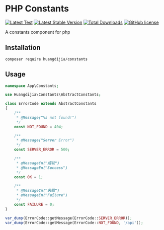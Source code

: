 # PHP Constants

[![Latest Test](https://github.com/huangdijia/php-constants/workflows/tests/badge.svg)](https://github.com/huangdijia/php-constants/actions)
[![Latest Stable Version](https://poser.pugx.org/huangdijia/constants/version.png)](https://packagist.org/packages/huangdijia/constants)
[![Total Downloads](https://poser.pugx.org/huangdijia/constants/d/total.png)](https://packagist.org/packages/huangdijia/constants)
[![GitHub license](https://img.shields.io/github/license/huangdijia/php-constants)](https://github.com/huangdijia/php-constants)

A constants component for php

## Installation

~~~base
composer require huangdijia/constants
~~~

## Usage

~~~php
namespace App\Constants;

use Huangdijia\Constants\AbstractConstants;

class ErrorCode extends AbstractConstants
{
    /**
     * @Message("%s not found!")
     */
    const NOT_FOUND = 404;

    /**
     * @Message("Server Error")
     */
    const SERVER_ERROR = 500;

    /**
     * @MessageCn("成功")
     * @MessageEn("Success")
     */
    const OK = 1;

    /**
     * @MessageCn("失败")
     * @MessageEn("Failure")
     */
    const FAILURE = 0;
}

var_dump(ErrorCode::getMessage(ErrorCode::SERVER_ERROR));
var_dump(ErrorCode::getMessage(ErrorCode::NOT_FOUND, '/api'));
~~~
